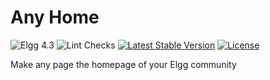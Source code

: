 Any Home
========

![Elgg 4.3](https://img.shields.io/badge/Elgg-4.3-green.svg)
![Lint Checks](https://github.com/ColdTrick/any_home/actions/workflows/lint.yml/badge.svg?event=push)
[![Latest Stable Version](https://poser.pugx.org/coldtrick/any_home/v/stable.svg)](https://packagist.org/packages/coldtrick/any_home)
[![License](https://poser.pugx.org/coldtrick/any_home/license.svg)](https://packagist.org/packages/coldtrick/any_home)

Make any page the homepage of your Elgg community

